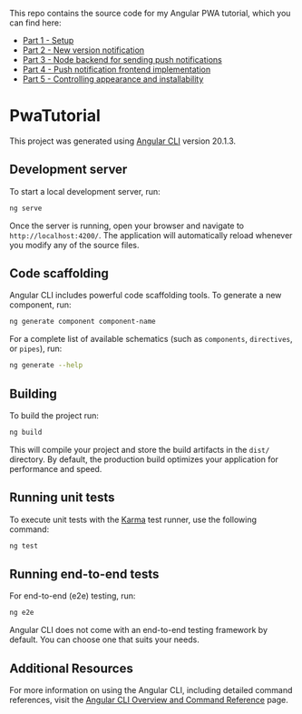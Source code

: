 This repo contains the source code for my Angular PWA tutorial, which you can find here:
- [Part 1 - Setup](https://bneuhausz.dev/blog/angular-pwa-tutorial-part-1)
- [Part 2 - New version notification](https://bneuhausz.dev/blog/angular-pwa-tutorial-part-2)
- [Part 3 - Node backend for sending push notifications](https://bneuhausz.dev/blog/angular-pwa-tutorial-part-3)
- [Part 4 - Push notification frontend implementation](https://bneuhausz.dev/blog/angular-pwa-tutorial-part-4)
- [Part 5 - Controlling appearance and installability](https://bneuhausz.dev/blog/angular-pwa-tutorial-part-5)

# PwaTutorial

This project was generated using [Angular CLI](https://github.com/angular/angular-cli) version 20.1.3.

## Development server

To start a local development server, run:

```bash
ng serve
```

Once the server is running, open your browser and navigate to `http://localhost:4200/`. The application will automatically reload whenever you modify any of the source files.

## Code scaffolding

Angular CLI includes powerful code scaffolding tools. To generate a new component, run:

```bash
ng generate component component-name
```

For a complete list of available schematics (such as `components`, `directives`, or `pipes`), run:

```bash
ng generate --help
```

## Building

To build the project run:

```bash
ng build
```

This will compile your project and store the build artifacts in the `dist/` directory. By default, the production build optimizes your application for performance and speed.

## Running unit tests

To execute unit tests with the [Karma](https://karma-runner.github.io) test runner, use the following command:

```bash
ng test
```

## Running end-to-end tests

For end-to-end (e2e) testing, run:

```bash
ng e2e
```

Angular CLI does not come with an end-to-end testing framework by default. You can choose one that suits your needs.

## Additional Resources

For more information on using the Angular CLI, including detailed command references, visit the [Angular CLI Overview and Command Reference](https://angular.dev/tools/cli) page.
